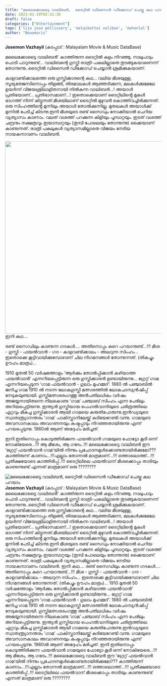 ```yaml
---
title: "മലൈക്കോട്ടൈ വാലിബൻ,  ടൈറ്റിൽ ഡിസൈൻ ഡീക്കോഡ് ചെയ്തു കഥ പറയാം"
date: 2023-01-19T05:31:30
draft: false
categories: ["Entertainment"]
tags: ['lijo jose pellissery', 'malaikottai valiban', 'mohanlal']
author: "Beaumaris"
---
```


<strong>Josemon Vazhayil</strong>
(കടപ്പാട് : Malayalam Movie &amp; Music DataBase)

മലൈക്കോട്ടൈ വാലിബൻ' കാത്തിരുന്ന ടൈറ്റിൽ കളം നിറഞ്ഞു. നാലുപാടും പൊടി പാറുന്നുണ്ട്... വാലിബന്റെ ഗുസ്തി രാത്രി-പകലില്ലാതെ തുടങ്ങുകയാണെന്ന് തോന്നുന്നു..ടൈറ്റിൽ ഡിസൈൻ ഡീക്കോഡ് ചെയ്യാൻ ശ്രമിക്കുകയാണ്.

കാളവണ്ടിക്കാലത്തെ ഒരു ഗുസ്തിക്കാരന്റെ കഥ... വലിയ മീശയുള്ള, സൂര്യതേജസിനൊപ്പം തിളങ്ങി, തിരമാലകൾ ആഞ്ഞടിക്കുന്ന, മലകൾക്കുമേലേ ഉയർന്ന് വിജയശ്രീലാളിതനായി നിൽകുന്ന വാലിബൻ...! അയാൾ പ്രതിഭയാണ്... പ്രതിഭാസമാണ്...! ഇതൊക്കെയാണ് ടൈറ്റിലിൻ്റെ മുകൾ ഭാഗത്ത് നിന്ന് കിട്ടുന്നത്.മീശയിലാണ് ടൈറ്റിൽ മുഴുവൻ കൊത്തിവച്ചിരിക്കുന്നത്. ഒരു സിംഹത്തിൻ്റെ മുന്നിലും അയാൾ തോൽക്കുന്നില്ല. മുതലകൾ അയാൾക്ക് മുന്നിൽ പേടിച്ച് കിടന്നു.ഇനി മീശയുടെ രണ്ട് സൈഡും നോക്കിയാൽ ചെറിയ വ്യത്യാസം കാണാം. വലത് വശത്ത് പറക്കുന്ന കിളിയും പൂമ്പാറ്റയും. ഇടത് വശത്ത് ചന്ദ്രനും നക്ഷത്രവും ഇയാമ്പാറ്റയും (തുമ്പി പോലെയും തോന്നുന്നു) ഒക്കെയാണ് കാണുന്നത്. രാത്രി പകലുകൾ വ്യത്യാസമില്ലാതെ വിജയം നേടിയ നായകനാവണം വാലിബൻ.

<img class="wp-image-379889 aligncenter" src="https://cdn.boolokam.com/articles/2023/01/gg-3.jpg" alt="" width="619" height="619" />ഇനി കഥ....

രണ്ട് സൈഡിലും കാണുന്ന ഗദകൾ.... അതിനൊപ്പം കുറെ പറയാനുണ്ട്...!!! മീശ - ഗുസ്തി - ഫയൽവാൻ - ഗദ - കാളവണ്ടിക്കാലം - അലറുന്ന സിംഹം... ഇതൊക്കെ കൂട്ടിവായിക്കുമ്പോഴാണ് ചില നിഗമനങ്ങൾ തോന്നുന്നത്. (തികച്ചും ഊഹം മാത്രം)...

1910 മുതൽ 50 വർഷത്തോളം ‘ആർക്കും തോൽപ്പിക്കാൻ കഴിയാത്ത ഫയൽവാൻ‘ എന്നറിയപ്പെട്ടിരുന്ന ഒരു ഗുസ്തിക്കാരൻ ഉണ്ടായിരുന്നു... ഗ്രേറ്റ് ഗാമ എന്നറിയപ്പെടുന്ന ‘ഗാമ ഫയൽവാൻ - ഗുലാം മുഹമ്മദ്‘. 1880 ൽ പഞ്ചാബിൽ ജനിച്ച ഗാമ 1910 ൽ നടന്ന ലോകഗുസ്തി മത്സരത്തിൽ ലോകചാമ്പ്യൻഷിപ്പ് നേടുകയുണ്ടായി. ഗുസ്തിമത്സരരംഗത്തു അൻപതിലധികം വർഷം അജയ്യനായിതന്നെ നിലകൊണ്ട ‘ഗാമ‘ പഞ്ചാബ് സിംഹം എന്ന പേരിലും അറിയപ്പെട്ടിരുന്നു. ഇന്ത്യൻ ഗുസ്തിയായ പെഹൽവാനിയുടെ ചരിത്രത്തിലെ ഏറ്റവും മികച്ച ഗുസ്തിക്കാരൻ ആയി ഗാമയെ കരുതിപോരുന്നു.ഇൻഡ്യയുടെ സ്വാതന്ത്ര്യാനന്തരം 'ഗാമ' പാകിസ്താനിലേയ്ക്ക് കുടിയേറേണ്ടി വന്നു. ഗാമയുടെ അവസാനകാലം അവഗണനയും കഷ്ടപ്പാടും നിറഞ്ഞതായിരുന്നു എന്ന് പറയപ്പെടുന്നു. 1960ൽ ആണ് അദ്ദേഹം മരിച്ചത്.

ഇനി ഇതിനൊപ്പം കൊടുത്തിരിക്കുന്ന ഫയൽവാൻ ഗാമയുടെ ഫോട്ടോ കൂടീ ഒന്ന് നോകിയേരെ...!!! ആ മീശേം, ആ ഗദേം..!!! മലൈക്കോട്ടൈ വാലിബൻ ഈ ‘ഗ്രേറ്റ് ഫയൽവാൻ ഗാമ‘യിൽ നിന്നും പ്രചോദനമുൾക്കൊണ്ടതായിരിക്കുമോ??? കാത്തിരുന്ന് കാണാം...!!!എല്ലാം തോന്നൽ മാത്രമാണ്...!!! ഒത്താലൊത്ത്...!!! പ്രതീക്ഷയോടെ കാത്തിരിപ്പ്..!!! ടൈറ്റിലിലെ ഫയൽവാന് മീശക്കൊപ്പം താടിയും കാണുന്നുണ്ട് എന്നത് മാത്രമാണ് ഒരു ????????


![മലൈക്കോട്ടൈ വാലിബൻ,  ടൈറ്റിൽ ഡിസൈൻ ഡീക്കോഡ് ചെയ്തു കഥ പറയാം](https://cdn.boolokam.com/articles/2023/01/gg-3.jpg)**Josemon Vazhayil** (കടപ്പാട് : Malayalam Movie & Music DataBase) മലൈക്കോട്ടൈ വാലിബൻ' കാത്തിരുന്ന ടൈറ്റിൽ കളം നിറഞ്ഞു. നാലുപാടും പൊടി പാറുന്നുണ്ട്... വാലിബന്റെ ഗുസ്തി രാത്രി-പകലില്ലാതെ തുടങ്ങുകയാണെന്ന് തോന്നുന്നു..ടൈറ്റിൽ ഡിസൈൻ ഡീക്കോഡ് ചെയ്യാൻ ശ്രമിക്കുകയാണ്. കാളവണ്ടിക്കാലത്തെ ഒരു ഗുസ്തിക്കാരന്റെ കഥ... വലിയ മീശയുള്ള, സൂര്യതേജസിനൊപ്പം തിളങ്ങി, തിരമാലകൾ ആഞ്ഞടിക്കുന്ന, മലകൾക്കുമേലേ ഉയർന്ന് വിജയശ്രീലാളിതനായി നിൽകുന്ന വാലിബൻ...! അയാൾ പ്രതിഭയാണ്... പ്രതിഭാസമാണ്...! ഇതൊക്കെയാണ് ടൈറ്റിലിൻ്റെ മുകൾ ഭാഗത്ത് നിന്ന് കിട്ടുന്നത്.മീശയിലാണ് ടൈറ്റിൽ മുഴുവൻ കൊത്തിവച്ചിരിക്കുന്നത്. ഒരു സിംഹത്തിൻ്റെ മുന്നിലും അയാൾ തോൽക്കുന്നില്ല. മുതലകൾ അയാൾക്ക് മുന്നിൽ പേടിച്ച് കിടന്നു.ഇനി മീശയുടെ രണ്ട് സൈഡും നോക്കിയാൽ ചെറിയ വ്യത്യാസം കാണാം. വലത് വശത്ത് പറക്കുന്ന കിളിയും പൂമ്പാറ്റയും. ഇടത് വശത്ത് ചന്ദ്രനും നക്ഷത്രവും ഇയാമ്പാറ്റയും (തുമ്പി പോലെയും തോന്നുന്നു) ഒക്കെയാണ് കാണുന്നത്. രാത്രി പകലുകൾ വ്യത്യാസമില്ലാതെ വിജയം നേടിയ നായകനാവണം വാലിബൻ. ഇനി കഥ.... രണ്ട് സൈഡിലും കാണുന്ന ഗദകൾ.... അതിനൊപ്പം കുറെ പറയാനുണ്ട്...!!! മീശ - ഗുസ്തി - ഫയൽവാൻ - ഗദ - കാളവണ്ടിക്കാലം - അലറുന്ന സിംഹം... ഇതൊക്കെ കൂട്ടിവായിക്കുമ്പോഴാണ് ചില നിഗമനങ്ങൾ തോന്നുന്നത്. (തികച്ചും ഊഹം മാത്രം)... 1910 മുതൽ 50 വർഷത്തോളം ‘ആർക്കും തോൽപ്പിക്കാൻ കഴിയാത്ത ഫയൽവാൻ‘ എന്നറിയപ്പെട്ടിരുന്ന ഒരു ഗുസ്തിക്കാരൻ ഉണ്ടായിരുന്നു... ഗ്രേറ്റ് ഗാമ എന്നറിയപ്പെടുന്ന ‘ഗാമ ഫയൽവാൻ - ഗുലാം മുഹമ്മദ്‘. 1880 ൽ പഞ്ചാബിൽ ജനിച്ച ഗാമ 1910 ൽ നടന്ന ലോകഗുസ്തി മത്സരത്തിൽ ലോകചാമ്പ്യൻഷിപ്പ് നേടുകയുണ്ടായി. ഗുസ്തിമത്സരരംഗത്തു അൻപതിലധികം വർഷം അജയ്യനായിതന്നെ നിലകൊണ്ട ‘ഗാമ‘ പഞ്ചാബ് സിംഹം എന്ന പേരിലും അറിയപ്പെട്ടിരുന്നു. ഇന്ത്യൻ ഗുസ്തിയായ പെഹൽവാനിയുടെ ചരിത്രത്തിലെ ഏറ്റവും മികച്ച ഗുസ്തിക്കാരൻ ആയി ഗാമയെ കരുതിപോരുന്നു.ഇൻഡ്യയുടെ സ്വാതന്ത്ര്യാനന്തരം 'ഗാമ' പാകിസ്താനിലേയ്ക്ക് കുടിയേറേണ്ടി വന്നു. ഗാമയുടെ അവസാനകാലം അവഗണനയും കഷ്ടപ്പാടും നിറഞ്ഞതായിരുന്നു എന്ന് പറയപ്പെടുന്നു. 1960ൽ ആണ് അദ്ദേഹം മരിച്ചത്. ഇനി ഇതിനൊപ്പം കൊടുത്തിരിക്കുന്ന ഫയൽവാൻ ഗാമയുടെ ഫോട്ടോ കൂടീ ഒന്ന് നോകിയേരെ...!!! ആ മീശേം, ആ ഗദേം..!!! മലൈക്കോട്ടൈ വാലിബൻ ഈ ‘ഗ്രേറ്റ് ഫയൽവാൻ ഗാമ‘യിൽ നിന്നും പ്രചോദനമുൾക്കൊണ്ടതായിരിക്കുമോ??? കാത്തിരുന്ന് കാണാം...!!!എല്ലാം തോന്നൽ മാത്രമാണ്...!!! ഒത്താലൊത്ത്...!!! പ്രതീക്ഷയോടെ കാത്തിരിപ്പ്..!!! ടൈറ്റിലിലെ ഫയൽവാന് മീശക്കൊപ്പം താടിയും കാണുന്നുണ്ട് എന്നത് മാത്രമാണ് ഒരു ????????
